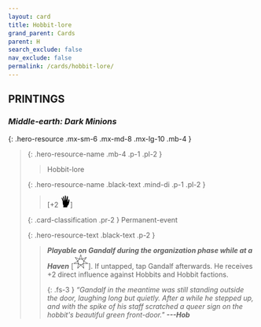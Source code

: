 ```yaml
---
layout: card
title: Hobbit-lore
grand_parent: Cards
parent: H
search_exclude: false
nav_exclude: false
permalink: /cards/hobbit-lore/
---
```


## PRINTINGS


### _Middle-earth: Dark Minions_

{: .hero-resource .mx-sm-6 .mx-md-8 .mx-lg-10 .mb-4 }
> {: .hero-resource-name .mb-4 .p-1 .pl-2 }
> > <div class="card-mp"></div>
> > <div class="card-name">Hobbit-lore</div>
>
> {: .hero-resource-name .black-text .mind-di .p-1 .pl-2 }
> > [+2 ![](/assets/images/di.svg)]
>
> {: .card-classification .pr-2 }
> Permanent-event
>
> {: .hero-resource-text .black-text .p-2 }
> > ***Playable on Gandalf during the organization phase while at a Haven*** <nobr>[<img src="/assets/images/free-haven.svg">]</nobr>. If untapped, tap Gandalf afterwards. He receives +2 direct influence against Hobbits and Hobbit factions. 
> > 
> > {: .fs-3 } 
> > _“Gandalf in the meantime was still standing outside the door, laughing long but quietly. After a while he stepped up, and with the spike of his staff scratched a queer sign on the hobbit's beautiful green front-door."_ ***---&#65279;Hob*** 
> 
